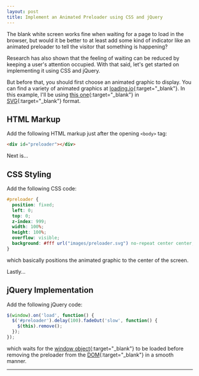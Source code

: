 ```yaml
---
layout: post
title: Implement an Animated Preloader using CSS and jQuery
---
```


The blank white screen works fine when waiting for a page to load in the browser, but would it be better to at least add some kind of indicator like an animated preloader to tell the visitor that something is happening?

Research has also shown that the feeling of waiting can be reduced by keeping a user's attention occupied. With that said, let's get started on implementing it using CSS and jQuery.

But before that, you should first choose an animated graphic to display. You can find a variety of animated graphics at [loading.io](https://loading.io/spinner/){:target="_blank"}. In this example, I'll be using [this one](https://loading.io/spinner/hourglass/-sandglass-time-loading-gif){:target="_blank"} in [SVG](https://developer.mozilla.org/en-US/docs/Web/SVG){:target="_blank"} format.

## HTML Markup

Add the following HTML markup just after the opening `<body>` tag:

```html
<div id="preloader"></div>
```

Next is...

## CSS Styling

Add the following CSS code:

```css
#preloader {
  position: fixed; 
  left: 0; 
  top: 0; 
  z-index: 999; 
  width: 100%; 
  height: 100%; 
  overflow: visible; 
  background: #fff url("images/preloader.svg") no-repeat center center; 
}
```

which basically positions the animated graphic to the center of the screen.

Lastly...

## jQuery Implementation

Add the following jQuery code:

```javascript
$(window).on('load', function() {
  $('#preloader').delay(100).fadeOut('slow', function() {
    $(this).remove();
  });
});
```

which waits for the [window object](https://developer.mozilla.org/en-US/docs/Web/API/Window){:target="_blank"} to be loaded before removing the preloader from the [DOM](https://developer.mozilla.org/en-US/docs/Web/API/Document_Object_Model){:target="_blank"} in a smooth manner.

----
